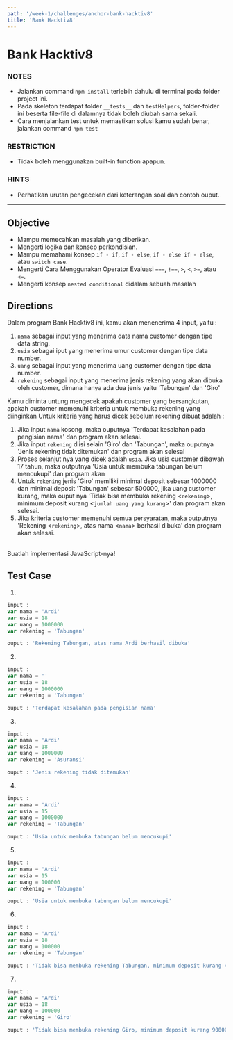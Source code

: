 ```yaml
---
path: '/week-1/challenges/anchor-bank-hacktiv8'
title: 'Bank Hacktiv8'
---
```


# Bank Hacktiv8

### NOTES

- Jalankan command `npm install` terlebih dahulu di terminal pada folder project ini.
- Pada skeleton terdapat folder `__tests__` dan `testHelpers`, folder-folder ini beserta file-file di dalamnya tidak boleh diubah sama sekali.
- Cara menjalankan test untuk memastikan solusi kamu sudah benar, jalankan command `npm test`

### RESTRICTION

- Tidak boleh menggunakan built-in function apapun.

### HINTS

- Perhatikan urutan pengecekan dari keterangan soal dan contoh ouput.

---

## Objective

- Mampu memecahkan masalah yang diberikan.
- Mengerti logika dan konsep perkondisian.
- Mampu memahami konsep `if - if`, `if - else`, `if - else if - else`, atau `switch case`.
- Mengerti Cara Menggunakan Operator Evaluasi `===`, `!==`, `>`, `<`, `>=`, atau `<=`. 
- Mengerti konsep `nested conditional` didalam sebuah masalah

## Directions

Dalam program Bank Hacktiv8 ini, kamu akan menenerima 4 input, yaitu :
1. `nama` sebagai input yang menerima data nama customer dengan tipe data string.
2. `usia` sebagai iput yang menerima umur customer dengan tipe data number.
3. `uang` sebagai input yang menerima uang customer dengan tipe data number.
4. `rekening` sebagai input yang menerima jenis rekening yang akan dibuka oleh customer, dimana hanya ada dua jenis yaitu 'Tabungan' dan 'Giro'

Kamu diminta untung mengecek apakah customer yang bersangkutan, apakah customer memenuhi kriteria untuk membuka rekening yang diinginkan
Untuk kriteria yang harus dicek sebelum rekening dibuat adalah :
1. Jika input `nama` kosong, maka ouputnya 'Terdapat kesalahan pada pengisian nama' dan program akan selesai.
2. Jika input `rekening` diisi selain 'Giro' dan 'Tabungan', maka ouputnya 'Jenis rekening tidak ditemukan' dan program akan selesai
3. Proses selanjut nya yang dicek adalah `usia`. Jika usia customer dibawah 17 tahun, maka outputnya 'Usia untuk membuka tabungan belum mencukupi' dan program akan 
4. Untuk `rekening` jenis 'Giro' memiliki minimal deposit sebesar 1000000 dan minimal deposit 'Tabungan' sebesar 500000, jika uang customer kurang, maka ouput nya 'Tidak bisa membuka rekening <`rekening`>, minimum deposit kurang <`jumlah uang yang kurang`>' dan program akan selesai.
5. Jika kriteria customer memenuhi semua persyaratan, maka outputnya 'Rekening <`rekening`>, atas nama <`nama`> berhasil dibuka' dan program akan selesai.

<br>
Buatlah implementasi JavaScript-nya!

## Test Case

1. 
```js
input :
var nama = 'Ardi'
var usia = 18
var uang = 1000000
var rekening = 'Tabungan'

ouput : 'Rekening Tabungan, atas nama Ardi berhasil dibuka'
```

2. 
```js
input :
var nama = ''
var usia = 18
var uang = 1000000
var rekening = 'Tabungan'

ouput : 'Terdapat kesalahan pada pengisian nama'
```

3. 
```js
input :
var nama = 'Ardi'
var usia = 18
var uang = 1000000
var rekening = 'Asuransi'

ouput : 'Jenis rekening tidak ditemukan'
```

4. 
```js
input :
var nama = 'Ardi'
var usia = 15
var uang = 1000000
var rekening = 'Tabungan'

ouput : 'Usia untuk membuka tabungan belum mencukupi'
```

5. 
```js
input :
var nama = 'Ardi'
var usia = 15
var uang = 100000
var rekening = 'Tabungan'

ouput : 'Usia untuk membuka tabungan belum mencukupi'
```

6. 
```js
input :
var nama = 'Ardi'
var usia = 18
var uang = 100000
var rekening = 'Tabungan'

ouput : 'Tidak bisa membuka rekening Tabungan, minimum deposit kurang 400000'
```

7. 
```js
input :
var nama = 'Ardi'
var usia = 18
var uang = 100000
var rekening = 'Giro'

ouput : 'Tidak bisa membuka rekening Giro, minimum deposit kurang 900000'
```
